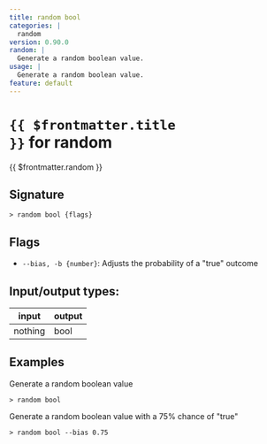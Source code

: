 ```yaml
---
title: random bool
categories: |
  random
version: 0.90.0
random: |
  Generate a random boolean value.
usage: |
  Generate a random boolean value.
feature: default
---
```


<!-- This file is automatically generated. Please edit the command in https://github.com/nushell/nushell instead. -->

# <code>{{ $frontmatter.title }}</code> for random

<div class='command-title'>{{ $frontmatter.random }}</div>

## Signature

`> random bool {flags} `

## Flags

- `--bias, -b {number}`: Adjusts the probability of a "true" outcome

## Input/output types:

| input   | output |
| ------- | ------ |
| nothing | bool   |

## Examples

Generate a random boolean value

```nu
> random bool

```

Generate a random boolean value with a 75% chance of "true"

```nu
> random bool --bias 0.75

```
